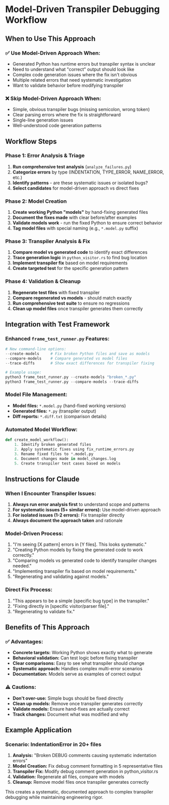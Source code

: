# Model-Driven Transpiler Debugging Workflow

## When to Use This Approach

### ✅ **Use Model-Driven Approach When:**
- Generated Python has runtime errors but transpiler syntax is unclear
- Need to understand what "correct" output should look like
- Complex code generation issues where the fix isn't obvious
- Multiple related errors that need systematic investigation
- Want to validate behavior before modifying transpiler

### ❌ **Skip Model-Driven Approach When:**
- Simple, obvious transpiler bugs (missing semicolon, wrong token)
- Clear parsing errors where the fix is straightforward
- Single-line generation issues
- Well-understood code generation patterns

## Workflow Steps

### Phase 1: Error Analysis & Triage
1. **Run comprehensive test analysis** (`analyze_failures.py`)
2. **Categorize errors** by type (INDENTATION, TYPE_ERROR, NAME_ERROR, etc.)
3. **Identify patterns** - are these systematic issues or isolated bugs?
4. **Select candidates** for model-driven approach vs direct fixes

### Phase 2: Model Creation
1. **Create working Python "models"** by hand-fixing generated files
2. **Document the fixes made** with clear before/after examples
3. **Validate models work** - run the fixed Python to ensure correct behavior
4. **Tag model files** with special naming (e.g., `*.model.py` suffix)

### Phase 3: Transpiler Analysis & Fix
1. **Compare model vs generated code** to identify exact differences
2. **Trace generation logic** in `python_visitor.rs` to find bug location
3. **Implement transpiler fix** based on model requirements
4. **Create targeted test** for the specific generation pattern

### Phase 4: Validation & Cleanup
1. **Regenerate test files** with fixed transpiler
2. **Compare regenerated vs models** - should match exactly
3. **Run comprehensive test suite** to ensure no regressions
4. **Clean up model files** once transpiler generates them correctly

## Integration with Test Framework

### Enhanced `frame_test_runner.py` Features:

```python
# New command-line options:
--create-models     # Fix broken Python files and save as models
--compare-models    # Compare generated vs model files  
--trace-diffs       # Show exact differences for transpiler fixing

# Example usage:
python3 frame_test_runner.py --create-models "broken_*.py"
python3 frame_test_runner.py --compare-models --trace-diffs
```

### Model File Management:
- **Model files:** `*.model.py` (hand-fixed working versions)
- **Generated files:** `*.py` (transpiler output)
- **Diff reports:** `*.diff.txt` (comparison details)

### Automated Model Workflow:

```python
def create_model_workflow():
    1. Identify broken generated files
    2. Apply systematic fixes using fix_runtime_errors.py
    3. Rename fixed files to *.model.py
    4. Document changes made in model_changes.log
    5. Create transpiler test cases based on models
```

## Instructions for Claude

### When I Encounter Transpiler Issues:

1. **Always run error analysis first** to understand scope and patterns
2. **For systematic issues (5+ similar errors):** Use model-driven approach
3. **For isolated issues (1-2 errors):** Fix transpiler directly
4. **Always document the approach taken** and rationale

### Model-Driven Process:
1. "I'm seeing [X pattern] errors in [Y files]. This looks systematic."
2. "Creating Python models by fixing the generated code to work correctly."
3. "Comparing models vs generated code to identify transpiler changes needed."
4. "Implementing transpiler fix based on model requirements."
5. "Regenerating and validating against models."

### Direct Fix Process:
1. "This appears to be a simple [specific bug type] in the transpiler."
2. "Fixing directly in [specific visitor/parser file]."
3. "Regenerating to validate fix."

## Benefits of This Approach

### ✅ **Advantages:**
- **Concrete targets:** Working Python shows exactly what to generate
- **Behavioral validation:** Can test logic before fixing transpiler
- **Clear comparisons:** Easy to see what transpiler should change
- **Systematic approach:** Handles complex multi-error scenarios
- **Documentation:** Models serve as examples of correct output

### ⚠️ **Cautions:**
- **Don't over-use:** Simple bugs should be fixed directly
- **Clean up models:** Remove once transpiler generates correctly
- **Validate models:** Ensure hand-fixes are actually correct
- **Track changes:** Document what was modified and why

## Example Application

### Scenario: IndentationError in 20+ files
1. **Analysis:** "Broken DEBUG comments causing systematic indentation errors"
2. **Model Creation:** Fix debug comment formatting in 5 representative files
3. **Transpiler Fix:** Modify debug comment generation in python_visitor.rs
4. **Validation:** Regenerate all files, compare with models
5. **Cleanup:** Remove model files once transpiler generates correctly

This creates a systematic, documented approach to complex transpiler debugging while maintaining engineering rigor.